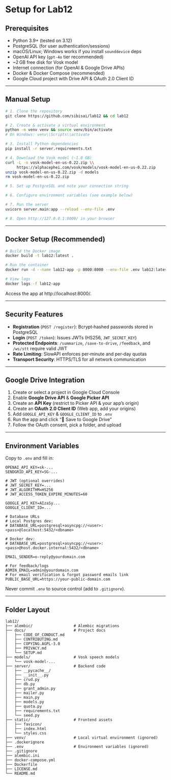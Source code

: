 # Setup for Lab12

## Prerequisites

- Python 3.9+ (tested on 3.12)
- PostgreSQL (for user authentication/sessions)
- macOS/Linux; Windows works if you install `sounddevice` deps
- OpenAI API key (`gpt-4o` tier recommended)
- ~2 GB free disk for Vosk model
- Internet connection (for OpenAI & Google Drive APIs)
- Docker & Docker Compose (recommended)
- Google Cloud project with Drive API & OAuth 2.0 Client ID

---

## Manual Setup

```bash
# 1. Clone the repository
git clone https://github.com/sibisai/lab12 && cd lab12

# 2. Create & activate a virtual environment
python -m venv venv && source venv/bin/activate
# On Windows: venv\\Scripts\\activate

# 3. Install Python dependencies
pip install -r server.requirements.txt

# 4. Download the Vosk model (~1.8 GB)
curl -L -o vosk-model-en-us-0.22.zip \\
     https://alphacephei.com/vosk/models/vosk-model-en-us-0.22.zip
unzip vosk-model-en-us-0.22.zip -d models
rm vosk-model-en-us-0.22.zip

# 5. Set up PostgreSQL and note your connection string

# 6. Configure environment variables (see example below)

# 7. Run the server
uvicorn server.main:app --reload --env-file .env

# 8. Open http://127.0.0.1:8000/ in your browser
```

---

## Docker Setup (Recommended)

```bash
# Build the Docker image
docker build -t lab12:latest .

# Run the container
docker run -d --name lab12-app -p 8000:8000 --env-file .env lab12:latest

# View logs
docker logs -f lab12-app
```

Access the app at http://localhost:8000/.

---

## Security Features

- **Registration** (`POST /register`): Bcrypt‑hashed passwords stored in PostgreSQL
- **Login** (`POST /token`): Issues JWTs (HS256, `JWT_SECRET_KEY`)
- **Protected Endpoints**: `/summarize`, `/save-to-drive`, `/feedback`, and `/ws/stt` require valid JWT
- **Rate Limiting**: SlowAPI enforces per‑minute and per‑day quotas
- **Transport Security**: HTTPS/TLS for all network communication

---

## Google Drive Integration

1. Create or select a project in Google Cloud Console
2. Enable **Google Drive API** & **Google Picker API**
3. Create an **API Key** (restrict to Picker API & your app’s origin)
4. Create an **OAuth 2.0 Client ID** (Web app, add your origins)
5. Add `GOOGLE_API_KEY` & `GOOGLE_CLIENT_ID` to `.env`
6. Run the app and click “💾 Save to Google Drive”
7. Follow the OAuth consent, pick a folder, and upload

---

## Environment Variables

Copy to `.env` and fill in:

```dotenv
OPENAI_API_KEY=sk-...
SENDGRID_API_KEY=SG-...

# JWT (optional overrides)
# JWT_SECRET_KEY=...
# JWT_ALGORITHM=HS256
# JWT_ACCESS_TOKEN_EXPIRE_MINUTES=60

GOOGLE_API_KEY=AIzaSy...
GOOGLE_CLIENT_ID=...

# Database URLs
# Local Postgres dev:
# DATABASE_URL=postgresql+asyncpg://<user>:<pass>@localhost:5432/<dbname>

# Docker dev:
# DATABASE_URL=postgresql+asyncpg://<user>:<pass>@host.docker.internal:5432/<dbname>

EMAIL_SENDER=o-reply@yourdomain.com

# For feedback/logs
ADMIN_EMAIL=admin@yourdomain.com
# For email verification & forgot password emails link
PUBLIC_BASE_URL=https://your-public-domain.com
```

Never commit `.env` to source control (add to `.gitignore`).

---

## Folder Layout

```text
lab12/
├── alembic/                  # Alembic migrations
├── docs/                     # Project docs
│   ├── CODE_OF_CONDUCT.md
│   ├── CONTRIBUTING.md
│   ├── COPYING.AGPL-3.0
│   ├── PRIVACY.md
│   └── SETUP.md
├── models/                   # Vosk speech models
│   └── vosk-model-...
├── server/                   # Backend code
│   ├── __pycache__/
│   ├── __init__.py
│   ├── crud.py
│   ├── db.py
│   ├── grant_admin.py
│   ├── mailer.py
│   ├── main.py
│   ├── models.py
│   ├── quota.py
│   ├── requirements.txt
│   └── seed.py
├── static/                   # Frontend assets
│   ├── favicon/
│   ├── index.html
│   └── styles.css
├── venv/                     # Local virtual environment (ignored)
├── .dockerignore
├── .env                      # Environment variables (ignored)
├── .gitignore
├── alembic.ini
├── docker-compose.yml
├── Dockerfile
├── LICENSE.md
└── README.md
```

